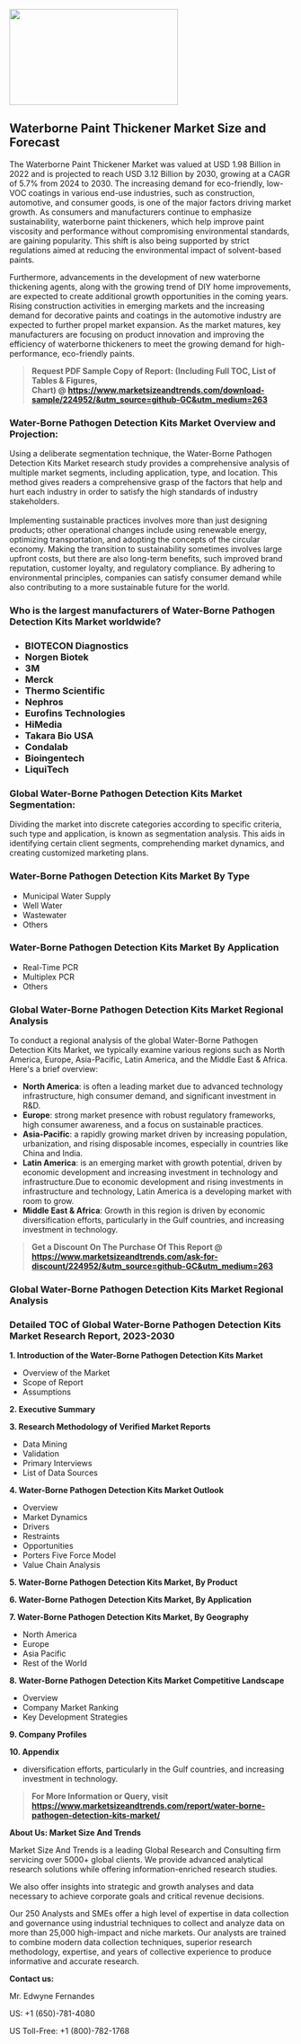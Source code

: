 <p><img class="alignnone size-medium wp-image-20088" src="https://ffe5etoiles.com/wp-content/uploads/2024/12/MST1-300x171.png" alt="" width="300" height="171" /></p><h2>Waterborne Paint Thickener Market Size and Forecast</h2><p>The Waterborne Paint Thickener Market was valued at USD 1.98 Billion in 2022 and is projected to reach USD 3.12 Billion by 2030, growing at a CAGR of 5.7% from 2024 to 2030. The increasing demand for eco-friendly, low-VOC coatings in various end-use industries, such as construction, automotive, and consumer goods, is one of the major factors driving market growth. As consumers and manufacturers continue to emphasize sustainability, waterborne paint thickeners, which help improve paint viscosity and performance without compromising environmental standards, are gaining popularity. This shift is also being supported by strict regulations aimed at reducing the environmental impact of solvent-based paints.</p><p>Furthermore, advancements in the development of new waterborne thickening agents, along with the growing trend of DIY home improvements, are expected to create additional growth opportunities in the coming years. Rising construction activities in emerging markets and the increasing demand for decorative paints and coatings in the automotive industry are expected to further propel market expansion. As the market matures, key manufacturers are focusing on product innovation and improving the efficiency of waterborne thickeners to meet the growing demand for high-performance, eco-friendly paints.</p></p><blockquote id="" class=""><strong>Request PDF Sample Copy of Report: (Including Full TOC, List of Tables &amp; Figures, Chart)&nbsp;@&nbsp;<strong><a href="https://www.marketsizeandtrends.com/download-sample/224952/&utm_source=github-GC&utm_medium=263" target="_blank">https://www.marketsizeandtrends.com/download-sample/224952/&utm_source=github-GC&utm_medium=263</a></strong></strong></blockquote><h3 id="" class="">Water-Borne Pathogen Detection Kits Market&nbsp;Overview and Projection:</h3><p id="" class="">Using a deliberate segmentation technique, the Water-Borne Pathogen Detection Kits Market research study provides a comprehensive analysis of multiple market segments, including application, type, and location. This method gives readers a comprehensive grasp of the factors that help and hurt each industry in order to satisfy the high standards of industry stakeholders. <br /> <br />Implementing sustainable practices involves more than just designing products; other operational changes include using renewable energy, optimizing transportation, and adopting the concepts of the circular economy. Making the transition to sustainability sometimes involves large upfront costs, but there are also long-term benefits, such improved brand reputation, customer loyalty, and regulatory compliance. By adhering to environmental principles, companies can satisfy consumer demand while also contributing to a more sustainable future for the world.</p><h3 id="" class="">Who is the largest manufacturers of&nbsp;Water-Borne Pathogen Detection Kits Market worldwide?</h3><h3 class=""><p><ul><li>BIOTECON Diagnostics </li><li> Norgen Biotek </li><li> 3M </li><li> Merck </li><li> Thermo Scientific </li><li> Nephros </li><li> Eurofins Technologies </li><li> HiMedia </li><li> Takara Bio USA </li><li> Condalab </li><li> Bioingentech </li><li> LiquiTech</li></ul></p></h3><h3 id="" class="">Global&nbsp;Water-Borne Pathogen Detection Kits Market Segmentation:</h3><p id="" class="">Dividing the market into discrete categories according to specific criteria, such type and application, is known as segmentation analysis. This aids in identifying certain client segments, comprehending market dynamics, and creating customized marketing plans.</p><h3 id="" class="">Water-Borne Pathogen Detection Kits Market&nbsp;By Type</h3><p><p><ul><li>Municipal Water Supply</li><li> Well Water</li><li> Wastewater</li><li> Others</p></li></ul></p></p><h3 id="" class="">Water-Borne Pathogen Detection Kits Market&nbsp;By Application</h3><p class=""><p><ul><li>Real-Time PCR</li><li> Multiplex PCR</li><li> Others</li></ul></p></p><h3 id="" class="">Global Water-Borne Pathogen Detection Kits Market Regional Analysis</h3><p id="" class="">To conduct a regional analysis of the global Water-Borne Pathogen Detection Kits Market, we typically examine various regions such as North America, Europe, Asia-Pacific, Latin America, and the Middle East &amp; Africa. Here's a brief overview:</p><ul><li><strong>North America</strong>: is often a leading market due to advanced technology infrastructure, high consumer demand, and significant investment in R&amp;D.</li><li><strong>Europe</strong>: strong market presence with robust regulatory frameworks, high consumer awareness, and a focus on sustainable practices.</li><li><strong>Asia-Pacific</strong>: a rapidly growing market driven by increasing population, urbanization, and rising disposable incomes, especially in countries like China and India.</li><li><strong>Latin America</strong>: is an emerging market with growth potential, driven by economic development and increasing investment in technology and infrastructure.Due to economic development and rising investments in infrastructure and technology, Latin America is a developing market with room to grow.</li><li><strong>Middle East &amp; Africa</strong>: Growth in this region is driven by economic diversification efforts, particularly in the Gulf countries, and increasing investment in technology.</li></ul><blockquote id="" class=""><strong>Get a Discount On The Purchase Of This Report @ <strong><a href="https://www.marketsizeandtrends.com/ask-for-discount/224952/&utm_source=github-GC&utm_medium=263" target="_blank">https://www.marketsizeandtrends.com/ask-for-discount/224952/&utm_source=github-GC&utm_medium=263</a></strong></strong></blockquote><h3 id="" class="">Global Water-Borne Pathogen Detection Kits Market Regional Analysis</h3><h3 id="" class="">Detailed TOC of Global Water-Borne Pathogen Detection Kits Market Research Report, 2023-2030</h3><p id="" class=""><strong>1. Introduction of the Water-Borne Pathogen Detection Kits Market</strong></p><ul><li>Overview of the Market</li><li>Scope of Report</li><li>Assumptions</li></ul><p id="" class=""><strong>2. Executive Summary</strong></p><p id="" class=""><strong>3. Research Methodology of Verified Market Reports</strong></p><ul><li>Data Mining</li><li>Validation</li><li>Primary Interviews</li><li>List of Data Sources</li></ul><p id="" class=""><strong>4. Water-Borne Pathogen Detection Kits Market Outlook</strong></p><ul><li>Overview</li><li>Market Dynamics</li><li>Drivers</li><li>Restraints</li><li>Opportunities</li><li>Porters Five Force Model</li><li>Value Chain Analysis</li></ul><p id="" class=""><strong>5. Water-Borne Pathogen Detection Kits Market, By Product</strong></p><p id="" class=""><strong>6. Water-Borne Pathogen Detection Kits Market, By Application</strong></p><p id="" class=""><strong>7. Water-Borne Pathogen Detection Kits Market, By Geography</strong></p><ul><li>North America</li><li>Europe</li><li>Asia Pacific</li><li>Rest of the World</li></ul><p id="" class=""><strong>8. Water-Borne Pathogen Detection Kits Market Competitive Landscape</strong></p><ul><li>Overview</li><li>Company Market Ranking</li><li>Key Development Strategies</li></ul><p id="" class=""><strong>9. Company Profiles</strong></p><p id="" class=""><strong>10. Appendix</strong></p><ul><li>diversification efforts, particularly in the Gulf countries, and increasing investment in technology.</li></ul><blockquote id="" class=""><strong>For More Information or Query, visit <strong><strong><a href="https://www.marketsizeandtrends.com/report/water-borne-pathogen-detection-kits-market/" target="_blank">https://www.marketsizeandtrends.com/report/water-borne-pathogen-detection-kits-market/</a></strong></strong></strong></blockquote><p id="" class=""><strong>About Us: Market Size And Trends</strong></p><p id="" class="">Market Size And Trends is a leading Global Research and Consulting firm servicing over 5000+ global clients. We provide advanced analytical research solutions while offering information-enriched research studies.</p><p id="" class="">We also offer insights into strategic and growth analyses and data necessary to achieve corporate goals and critical revenue decisions.</p><p id="" class="">Our 250 Analysts and SMEs offer a high level of expertise in data collection and governance using industrial techniques to collect and analyze data on more than 25,000 high-impact and niche markets. Our analysts are trained to combine modern data collection techniques, superior research methodology, expertise, and years of collective experience to produce informative and accurate research.</p><p id="" class=""><strong>Contact us:</strong></p><p id="" class="">Mr. Edwyne Fernandes</p><p id="" class="">US: +1 (650)-781-4080</p><p id="" class="">US Toll-Free: +1 (800)-782-1768</p>
